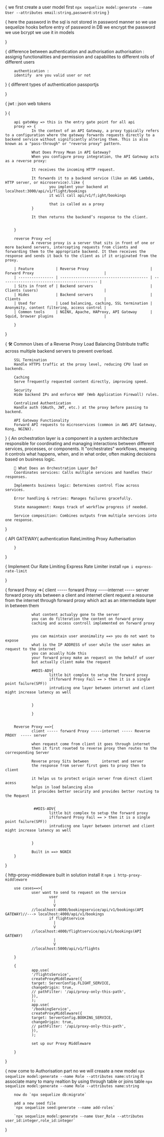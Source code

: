 {
        we first create a user model first
        `npx sequelize model:generate --name User --attributes email:string,password:string`
}

{
        here the password in the sql is not stored in password manner
        so we use sequelize hooks
        before entry of password in DB we encrypt the password
        we use bcrypt
        we use it in models 

}

{
        difference between authentication and authorisation
        authorisation : assignig functionalities and permission and capabilites
        to different rolls of different users
        

        authentication : 
        identify  are you valid user or not


}
{
        different types of authentication
        passportjs

}

{
        jwt : json web tokens
        
}
{

        api gateWay => this is the entry gate point for all api
        proxy => {
                In the context of an API Gateway, a proxy typically refers to a configuration where the gateway forwards requests directly to a backend service without significantly altering them. This is also known as a "pass-through" or "reverse proxy" pattern.

                What Does Proxy Mean in API Gateway?
                When you configure proxy integration, the API Gateway acts as a reverse proxy:

                It receives the incoming HTTP request.

                It forwards it to a backend service (like an AWS Lambda, HTTP server, or microservice).like {
                        you implent your backend at localhost:3000/api/v1/flight/bookings
                        it will call api/v1/f;ight/bookings

                        that is called as a proxy
                }

                It then returns the backend’s response to the client.


        }

        reverse Proxy =>{
                A reverse proxy is a server that sits in front of one or more backend servers, intercepting requests from clients and forwarding them to the appropriate backend. It then receives the response and sends it back to the client as if it originated from the proxy.

        | Feature          | Reverse Proxy                            | Forward Proxy                                |
        | ---------------- | ---------------------------------------- | -------------------------------------------- |
        | Sits in front of | Backend servers                          | Clients (users)                              |
        | Hides            | Backend servers                          | Clients                                      |
        | Used for         | Load balancing, caching, SSL termination | Anonymity, content filtering, access control |
        | Common tools     | NGINX, Apache, HAProxy, API Gateway      | Squid, browser plugins                       |

        }
}

{
                🛠️ Common Uses of a Reverse Proxy
        Load Balancing
        Distribute traffic across multiple backend servers to prevent overload.

        SSL Termination
        Handle HTTPS traffic at the proxy level, reducing CPU load on backends.

        Caching
        Serve frequently requested content directly, improving speed.

        Security
        Hide backend IPs and enforce WAF (Web Application Firewall) rules.

        Centralized Authentication
        Handle auth (OAuth, JWT, etc.) at the proxy before passing to backend.

        API Gateway Functionality
        Forward API requests to microservices (common in AWS API Gateway, Kong, NGINX).

 
}
{
        An orchestration layer is a component in a system architecture responsible for coordinating and managing interactions between different services, processes, or components. It "orchestrates" workflows, meaning it controls what happens, when, and in what order, often making decisions based on business logic.

        🔧 What Does an Orchestration Layer Do?
        Coordinates services: Calls multiple services and handles their responses.

        Implements business logic: Determines control flow across services.

        Error handling & retries: Manages failures gracefully.

        State management: Keeps track of workflow progress if needed.

        Service composition: Combines outputs from multiple services into one response.
}

{
        API GATEWAY{
                authentication
                RateLimiting
                Proxy
                Autherisation

        }
}


{
         Implement Our Rate Limiting
        Express Rate Limiter
        install `npm i express-rate-limit`

}

{
        forward Proxy =>{
                client ----- forward Proxy -----internet ----- server
                forward proxy sits between a client and internet 
                client request a resourse from the internet through forward proxy
                which act as an intermediate layer in between them

                what content actualyy gone to the server 
                you can do filteration the content on forward proxy
                caching and access controll implemented on forward proxy


                you can maintain user anonimality ==> you do not want to expose
                what is the IP ADDRESS of user while the user makes an request to the internet
                you can acually hide this
                your forward proxy make an request on the behalf of user
                but actually client make the request

                ##DIS-ADV{
                        little bit complex to setup the forward proxy
                        if(forward Proxy Fail == > then it is a single point failure(SPF))
                        intrudicng one layer between internet and client might increase latency as well


                }

                }


        Reverse Proxy ==>{
                client ----- forward Proxy -----internet ----- Reverse PROXY  ----- server

                when request come from client it goes through internet 
                then it first roueted to reverse proxy then routes to the corresponding Server

                Reverse proxy Sits between      internet and server
                the response from server first goes to proxy then to client

                it helps us to protect origin server from direct client acess 
                helps in load balancing also
                it provides better security and provides better routing to the Request


                 ##DIS-ADV{
                        little bit complex to setup the forward proxy
                        if(forward Proxy Fail == > then it is a single point failure(SPF))
                        intrudicng one layer between internet and client might increase latency as well


                }

                Built in ==> NGNIX 
        }

}

{
        http-proxy-middleware
        built in solution
        install it `npm i http-proxy-middleware`

        use cases==>{
                user want to send to request on the service
                        user 
                          |
                          V
                //localhost:4000/bookingservice/api/v1/bookings(API GATEWAY)//---> localhost:4000/api/v1/bookings
                        if flightservice
                          |
                          V
                //localhost:4000/flightservice/api/v1/bookings(API GATEWAY)
                          |
                          V
                //localhost:5000/api/v1/flights

        }

        {
                app.use(
                '/flightsService',
                createProxyMiddleware({
                target: ServerConfig.FLIGHT_SERVICE,
                changeOrigin: true,
                // pathFilter: '/api/proxy-only-this-path',
                }),
                );
                app.use(
                '/bookingService',
                createProxyMiddleware({
                target: ServerConfig.BOOKING_SERVICE,
                changeOrigin: true,
                // pathFilter: '/api/proxy-only-this-path',
                }),
                );

                set up our Proxy Middleware

        }
}


{
        now come to Authorisation part
        no we will creaate a new  model 
        `npx sequelize model:generate --name Role --attributes name:string`
        it associate many to many realtion by using through table or joins table
        `npx sequelize model:generate --name Role --attributes name:string`

        now do `npx sequelize db:migrate`

        add a new seed file
        `npx sequelize seed:generate --name add-roles`

        `npx sequelize model:generate --name User_Role --attributes user_id:integer,role_id:integer`


}
